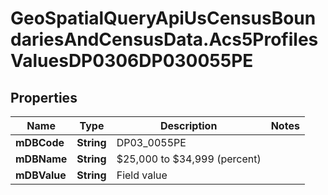 # GeoSpatialQueryApiUsCensusBoundariesAndCensusData.Acs5ProfilesValuesDP0306DP030055PE

## Properties

Name | Type | Description | Notes
------------ | ------------- | ------------- | -------------
**mDBCode** | **String** | DP03_0055PE | 
**mDBName** | **String** | $25,000 to $34,999 (percent) | 
**mDBValue** | **String** | Field value | 


